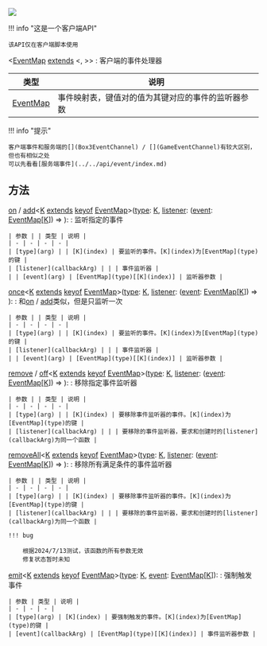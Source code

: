 <a href="https://github.com/qndm"><img src="https://img.shields.io/badge/%E8%B4%A1%E7%8C%AE%E8%80%85-qndm-blue"></img></a>

!!! info "这是一个客户端API"

    该API仅在客户端脚本使用

[](EventEmitter)<[EventMap](type) [extends](keyword) [](Record)<[](string), [](any)>>
:   客户端的事件处理器

| 类型 | 说明 |
| - | - |
| [EventMap](type) | 事件映射表，键值对的值为其键对应的事件的监听器参数 |


!!! info "提示"

    客户端事件和服务端的[](Box3EventChannel) / [](GameEventChannel)有较大区别，但也有相似之处  
    可以先看看[服务端事件](../../api/event/index.md)

## 方法
[on](genericMethod) / [add](genericMethod)<[K](index) [extends](keyword) [keyof](keyword) [EventMap](type)>([type](arg): [K](index), [listener](callbackArg): ([event](arg): [EventMap](type)[[K](index)]) => [](void)): [](void)
:   监听指定的事件

    | 参数 | | 类型 | 说明 |
    | - | - | - | - |
    | [type](arg) | | [K](index) | 要监听的事件。[K](index)为[EventMap](type)的键 |
    | [listener](callbackArg) | | | 事件监听器 |
    | | [event](arg) | [EventMap](type)[[K](index)] | 监听器参数 |

[once](genericMethod)<[K](index) [extends](keyword) [keyof](keyword) [EventMap](type)>([type](arg): [K](index), [listener](callbackArg): ([event](arg): [EventMap](type)[[K](index)]) => [](void)): [](void)
:   和[on](genericMethod) / [add](genericMethod)类似，但是只监听一次

    | 参数 | | 类型 | 说明 |
    | - | - | - | - |
    | [type](arg) | | [K](index) | 要监听的事件。[K](index)为[EventMap](type)的键 |
    | [listener](callbackArg) | | | 事件监听器 |
    | | [event](arg) | [EventMap](type)[[K](index)] | 监听器参数 |

[remove](genericMethod) / [off](genericMethod)<[K](index) [extends](keyword) [keyof](keyword) [EventMap](type)>([type](arg): [K](index), [listener](callbackArg): ([event](arg): [EventMap](type)[[K](index)]) => [](void)): [](void)
:   移除指定事件监听器

    | 参数 | | 类型 | 说明 |
    | - | - | - | - |
    | [type](arg) | | [K](index) | 要移除事件监听器的事件。[K](index)为[EventMap](type)的键 |
    | [listener](callbackArg) | | | 要移除的事件监听器，要求和创建时的[listener](callbackArg)为同一个函数 |

[removeAll](genericMethod)<[K](index) [extends](keyword) [keyof](keyword) [EventMap](type)>([type](arg): [K](index), [listener](callbackArg): ([event](arg): [EventMap](type)[[K](index)]) => [](void)): [](void)
:   移除所有满足条件的事件监听器

    | 参数 | | 类型 | 说明 |
    | - | - | - | - |
    | [type](arg) | | [K](index) | 要移除事件监听器的事件。[K](index)为[EventMap](type)的键 |
    | [listener](callbackArg) | | | 要移除的事件监听器，要求和创建时的[listener](callbackArg)为同一个函数 |

    !!! bug

        根据2024/7/13测试，该函数的所有参数无效  
        修复状态暂时未知

[emit](genericMethod)<[K](index) [extends](keyword) [keyof](keyword) [EventMap](type)>([type](arg): [K](index), [event](arg): [EventMap](type)[[K](index)]): [](void)
:   强制触发事件

    | 参数 | 类型 | 说明 |
    | - | - | - |
    | [type](arg) | [K](index) | 要强制触发的事件。[K](index)为[EventMap](type)的键 |
    | [event](callbackArg) | [EventMap](type)[[K](index)] | 事件监听器参数 |
